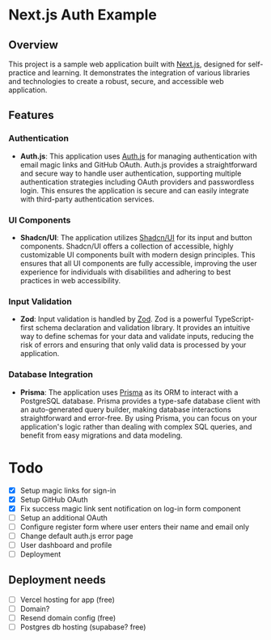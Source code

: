 # Next.js Auth Example

## Overview

This project is a sample web application built with [Next.js](https://nextjs.org/), designed for self-practice and learning. It demonstrates the integration of various libraries and technologies to create a robust, secure, and accessible web application.

## Features

### Authentication

- **Auth.js**: This application uses [Auth.js](https://authjs.dev/) for managing authentication with email magic links and GitHub OAuth. Auth.js provides a straightforward and secure way to handle user authentication, supporting multiple authentication strategies including OAuth providers and passwordless login. This ensures the application is secure and can easily integrate with third-party authentication services.

### UI Components

- **Shadcn/UI**: The application utilizes [Shadcn/UI](https://ui.shadcn.com/) for its input and button components. Shadcn/UI offers a collection of accessible, highly customizable UI components built with modern design principles. This ensures that all UI components are fully accessible, improving the user experience for individuals with disabilities and adhering to best practices in web accessibility.

### Input Validation

- **Zod**: Input validation is handled by [Zod](https://zod.dev/). Zod is a powerful TypeScript-first schema declaration and validation library. It provides an intuitive way to define schemas for your data and validate inputs, reducing the risk of errors and ensuring that only valid data is processed by your application.

### Database Integration

- **Prisma**: The application uses [Prisma](https://www.prisma.io/) as its ORM to interact with a PostgreSQL database. Prisma provides a type-safe database client with an auto-generated query builder, making database interactions straightforward and error-free. By using Prisma, you can focus on your application's logic rather than dealing with complex SQL queries, and benefit from easy migrations and data modeling.

# Todo

- [x] Setup magic links for sign-in
- [x] Setup GitHub OAuth
- [x] Fix success magic link sent notification on log-in form component
- [ ] Setup an additional OAuth
- [ ] Configure register form where user enters their name and email only
- [ ] Change default auth.js error page
- [ ] User dashboard and profile
- [ ] Deployment

## Deployment needs

- [ ] Vercel hosting for app (free)
- [ ] Domain?
- [ ] Resend domain config (free)
- [ ] Postgres db hosting (supabase? free)
